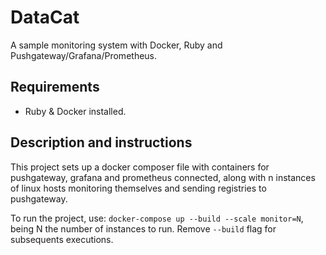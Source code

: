 # DataCat

A sample monitoring system with Docker, Ruby and Pushgateway/Grafana/Prometheus.

## Requirements

* Ruby & Docker installed.

## Description and instructions

This project sets up a docker composer file with containers for pushgateway, grafana and prometheus
connected, along with n instances of linux hosts monitoring themselves and sending registries to 
pushgateway.

To run the project, use: `docker-compose up --build --scale monitor=N`,
being N the number of instances to run.
Remove `--build` flag for subsequents executions.
